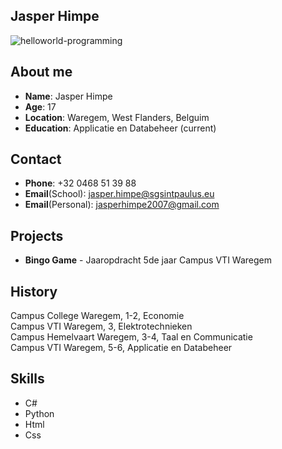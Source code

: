 ## Jasper Himpe

![helloworld-programming](https://github.com/user-attachments/assets/c82d1b7f-4d15-4b3b-961a-9e2caedcfd27)



## About me
* **Name**: Jasper Himpe <br />
* **Age**: 17 <br />
* **Location**: Waregem, West Flanders, Belguim <br />
* **Education**: Applicatie en Databeheer (current)
## Contact
* **Phone**: +32 0468 51 39 88
* **Email**(School): jasper.himpe@sgsintpaulus.eu
* **Email**(Personal): jasperhimpe2007@gmail.com
## Projects
* **Bingo Game** - Jaaropdracht 5de jaar Campus VTI Waregem
## History
Campus College Waregem, 1-2, Economie <br />
Campus VTI Waregem, 3, Elektrotechnieken <br />
Campus Hemelvaart Waregem, 3-4, Taal en Communicatie <br />
Campus VTI Waregem, 5-6, Applicatie en Databeheer <br />
## Skills
* C#
* Python
* Html
* Css
